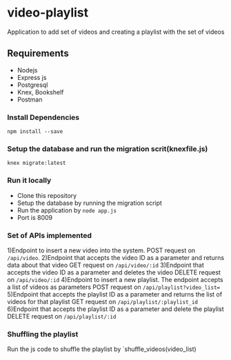 # video-playlist
Application to add set of videos and creating a playlist with the set of videos

## Requirements
- Nodejs
- Express js
- Postgresql
- Knex, Bookshelf
- Postman

### Install Dependencies
`npm install --save`

### Setup the database and run the migration scrit(knexfile.js)
`knex migrate:latest`

### Run it locally
- Clone this repository
- Setup the database by running the migration script
- Run the application by `node app.js`
- Port is 8009

### Set of APIs implemented
1)Endpoint to insert a new video into the system. 
  POST request on `/api/video`.
2)Endpoint that accepts the video ID as a parameter and returns data about that video 
  GET request on `/api/video/:id`
3)Endpoint that accepts the video ID as a parameter and deletes the video
  DELETE request on `/api/video/:id`
4)Endpoint to insert a new playlist. The endpoint accepts a list of videos as parameters
  POST request on `/api/playlist?video_list=`
5)Endpoint that accepts the playlist ID as a parameter and returns the list of videos for that playlist
  GET request on `/api/playlist/:playlist_id`
6)Endpoint that accepts the playlist ID as a parameter and delete the playlist
   DELETE request on `/api/playlist/:id`

### Shuffling the playlist
Run the js code to shuffle the playlist by `shuffle_videos(video_list)









